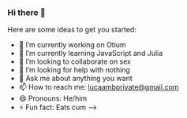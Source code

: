 ### Hi there 👋

Here are some ideas to get you started:

- 🔭 I’m currently working on Otium
- 🌱 I’m currently learning JavaScript and Julia
- 👯 I’m looking to collaborate on sex
- 🤔 I’m looking for help with nothing
- 💬 Ask me about anything you want
- 📫 How to reach me: lucaambprivate@gmail.com
- 😄 Pronouns: He/him
- ⚡ Fun fact: Eats cum
-->
